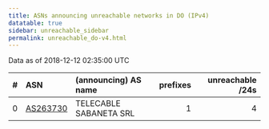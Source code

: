 ```yaml
---
title: ASNs announcing unreachable networks in DO (IPv4)
datatable: true
sidebar: unreachable_sidebar
permalink: unreachable_do-v4.html
---
```


Data as of 2018-12-12 02:35:00 UTC


<div class="datatable-begin"></div>

|   # | ASN                                      | (announcing) AS name   |   prefixes |   unreachable /24s |
|----:|:-----------------------------------------|:-----------------------|-----------:|-------------------:|
|   0 | [AS263730](unreachable_AS263730-v4.html) | TELECABLE SABANETA SRL |          1 |                  4 |

<div class="datatable-end"></div>